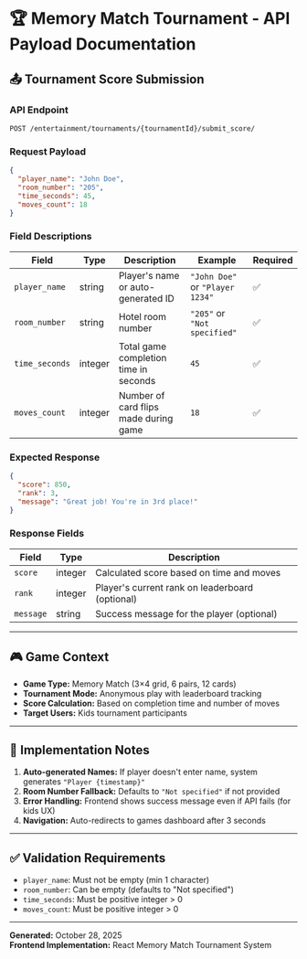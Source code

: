# 🏆 Memory Match Tournament - API Payload Documentation

## 📤 Tournament Score Submission

### **API Endpoint**
```
POST /entertainment/tournaments/{tournamentId}/submit_score/
```

### **Request Payload**
```json
{
  "player_name": "John Doe",
  "room_number": "205",  
  "time_seconds": 45,
  "moves_count": 18
}
```

### **Field Descriptions**
| Field | Type | Description | Example | Required |
|-------|------|-------------|---------|----------|
| `player_name` | string | Player's name or auto-generated ID | `"John Doe"` or `"Player 1234"` | ✅ |
| `room_number` | string | Hotel room number | `"205"` or `"Not specified"` | ✅ |
| `time_seconds` | integer | Total game completion time in seconds | `45` | ✅ |
| `moves_count` | integer | Number of card flips made during game | `18` | ✅ |

### **Expected Response**
```json
{
  "score": 850,
  "rank": 3,
  "message": "Great job! You're in 3rd place!"
}
```

### **Response Fields**
| Field | Type | Description |
|-------|------|-------------|
| `score` | integer | Calculated score based on time and moves |
| `rank` | integer | Player's current rank on leaderboard (optional) |
| `message` | string | Success message for the player (optional) |

---

## 🎮 Game Context

- **Game Type:** Memory Match (3×4 grid, 6 pairs, 12 cards)
- **Tournament Mode:** Anonymous play with leaderboard tracking
- **Score Calculation:** Based on completion time and number of moves
- **Target Users:** Kids tournament participants

---

## 🔧 Implementation Notes

1. **Auto-generated Names:** If player doesn't enter name, system generates `"Player {timestamp}"`
2. **Room Number Fallback:** Defaults to `"Not specified"` if not provided
3. **Error Handling:** Frontend shows success message even if API fails (for kids UX)
4. **Navigation:** Auto-redirects to games dashboard after 3 seconds

---

## ✅ Validation Requirements

- `player_name`: Must not be empty (min 1 character)
- `room_number`: Can be empty (defaults to "Not specified")
- `time_seconds`: Must be positive integer > 0
- `moves_count`: Must be positive integer > 0

---

**Generated:** October 28, 2025  
**Frontend Implementation:** React Memory Match Tournament System